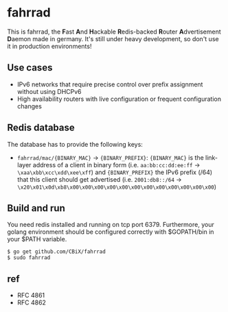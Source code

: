 # fahrrad

This is fahrrad, the **F**ast **A**nd **H**ackable **R**edis-backed **R**outer **A**dvertisement **D**aemon made in germany. It's still under heavy development, so don't use it in production environments!

## Use cases
* IPv6 networks that require precise control over prefix assignment without using DHCPv6
* High availability routers with live configuration or frequent configuration changes

## Redis database
The database has to provide the following keys:
* `fahrrad/mac/{BINARY_MAC}` → `{BINARY_PREFIX}`: `{BINARY_MAC}` is the link-layer address
  of a client in binary form (i.e. `aa:bb:cc:dd:ee:ff` → `\xaa\xbb\xcc\xdd\xee\xff`) and
  `{BINARY_PREFIX}` the IPv6 prefix (/64) that this client should get advertised (i.e.
  `2001:db8::/64` → `\x20\x01\x0d\xb8\x00\x00\x00\x00\x00\x00\x00\x00\x00\x00\x00\x00`)

## Build and run
You need redis installed and running on tcp port 6379. Furthermore, your
golang environment should be configured correctly with $GOPATH/bin in your
$PATH variable.

    $ go get github.com/CBiX/fahrrad
    $ sudo fahrrad

## ref
* RFC 4861
* RFC 4862

